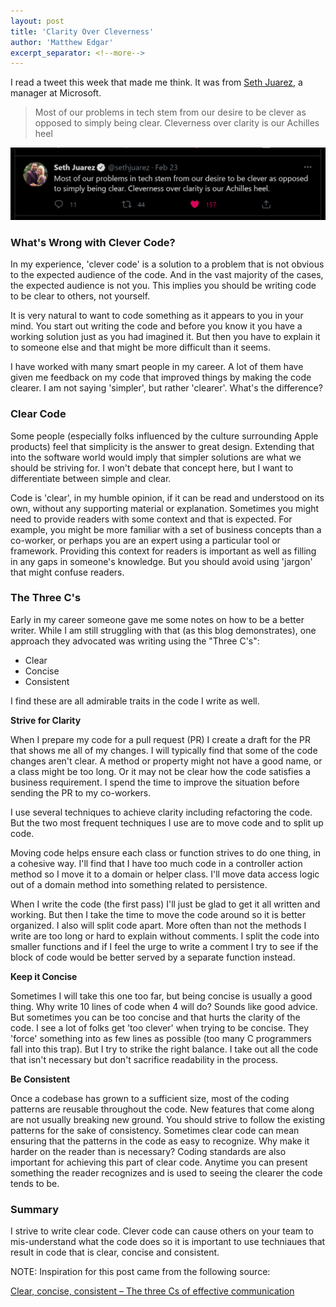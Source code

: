 ```yaml
---
layout: post
title: 'Clarity Over Cleverness'
author: 'Matthew Edgar'
excerpt_separator: <!--more-->
---
```

 
I read a tweet this week that made me think. It was from [Seth Juarez](https://twitter.com/sethjuarez), a manager at Microsoft.

> Most of our problems in tech stem from our desire to be clever as opposed to simply being clear. Cleverness over clarity is our Achilles heel

<!--more-->

![Most of our problems in tech stem from our desire to be clever as opposed to simply being clear. Cleverness over clarity is our Achilles heel](/assets/img/Seth-Tweet.PNG)

### What's Wrong with Clever Code?

In my experience, 'clever code' is a solution to a problem that is not obvious to the expected audience of the code. And in the vast majority of the cases, the expected audience is not you. This implies you should be writing code to be clear to others, not yourself.

It is very natural to want to code something as it appears to you in your mind. You start out writing the code and before you know it you have a working solution just as you had imagined it. But then you have to explain it to someone else and that might be more difficult than it seems. 

I have worked with many smart people in my career. A lot of them have given me feedback on my code that improved things by making the code clearer. I am not saying 'simpler', but rather 'clearer'. What's the difference?

### Clear Code

Some people (especially folks influenced by the culture surrounding Apple products) feel that simplicity is the answer to great design. Extending that into the software world would imply that simpler solutions are what we should be striving for. I won't debate that concept here, but I want to differentiate between simple and clear.

Code is 'clear', in my humble opinion, if it can be read and understood on its own, without any supporting material or explanation. Sometimes you might need to provide readers with some context and that is expected. For example, you might be more familiar with a set of business concepts than a co-worker, or perhaps you are an expert using a particular tool or framework. Providing this context for readers is important as well as filling in any gaps in someone's knowledge. But you should avoid using 'jargon' that might confuse readers. 

### The Three C's

Early in my career someone gave me some notes on how to be a better writer. While I am still struggling with that (as this blog demonstrates), one approach they advocated was writing using the "Three C's":

- Clear
- Concise
- Consistent

I find these are all admirable traits in the code I write as well. 

**Strive for Clarity** 

When I prepare my code for a pull request (PR) I create a draft for the PR that shows me all of my changes. I will typically find that some of the code changes aren't clear. A method or property might not have a good name, or a class might be too long. Or it may not be clear how the code satisfies a business requirement. I spend the time to improve the situation before sending the PR to my co-workers.

I use several techniques to achieve clarity including refactoring the code. But the two most frequent techniques I use are to move code and to split up code.

Moving code helps ensure each class or function strives to do one thing, in a cohesive way. I'll find that I have too much code in a controller action method so I move it to a domain or helper class. I'll move data access logic out of a domain method into something related to persistence. 

When I write the code (the first pass) I'll just be glad to get it all written and working. But then I take the time to move the code around so it is better organized. I also will split code apart. More often than not the methods I write are too long or hard to explain without comments. I split the code into smaller functions and if I feel the urge to write a comment I try to see if the block of code would be better served by a separate function instead.

**Keep it Concise**

Sometimes I will take this one too far, but being concise is usually a good thing. Why write 10 lines of code when 4 will do? Sounds like good advice. But sometimes you can be too concise and that hurts the clarity of the code. I see a lot of folks get 'too clever' when trying to be concise. They 'force' something into as few lines as possible (too many C programmers fall into this trap). But I try to strike the right balance. I take out all the code that isn't necessary but don't sacrifice readability in the process.

**Be Consistent**

Once a codebase has grown to a sufficient size, most of the coding patterns are reusable throughout the code. New features that come along are not usually breaking new ground. You should strive to follow the existing patterns for the sake of consistency. Sometimes clear code can mean ensuring that the patterns in the code as easy to recognize. Why make it harder on the reader than is necessary? Coding standards are also important for achieving this part of clear code. Anytime you can present something the reader recognizes and is used to seeing the clearer the code tends to be. 

### Summary

I strive to write clear code. Clever code can cause others on your team to mis-understand what the code does so it is important to use techniaues that result in code that is clear, concise and consistent. 

NOTE: Inspiration for this post came from the following source:

[Clear, concise, consistent – The three Cs of effective communication](https://www.masongroup.ca/blog/clear-concise-consistent-effective-communication/)


